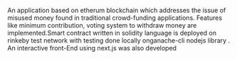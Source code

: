 An application based on etherum blockchain which addresses the issue of misused money found in traditional crowd-funding applications. Features like minimum contribution, voting system to withdraw money are implemented.Smart contract written in solidity language is deployed on rinkeby test network with testing done locally onganache-cli nodejs library . An interactive front-End using next.js was also developed 
